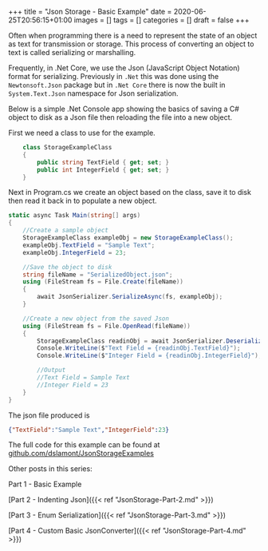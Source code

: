 +++
title = "Json Storage - Basic Example"
date = 2020-06-25T20:56:15+01:00
images = []
tags = []
categories = []
draft = false
+++

Often when programming there is a need to represent the state of an object as text for transmission or storage. This process of converting an object to text is called serializing or marshalling.

Frequently, in .Net Core, we use the Json (JavaScript Object Notation) format for serializing. Previously in `.Net` this was done using the `Newtonsoft.Json` package but in `.Net Core` there is now the built in `System.Text.Json` namespace for Json serialization.

Below is a simple .Net Console app showing the basics of saving a C# object to disk as a Json file then reloading the file into a new object.

First we need a class to use for the example.

``` csharp
    class StorageExampleClass
    {
        public string TextField { get; set; }
        public int IntegerField { get; set; } 
    }
```

Next in Program.cs we create an object based on the class, save it to disk then read it back in to populate a new object.

``` csharp
static async Task Main(string[] args)
{
    //Create a sample object
    StorageExampleClass exampleObj = new StorageExampleClass();
    exampleObj.TextField = "Sample Text";
    exampleObj.IntegerField = 23;

    //Save the object to disk
    string fileName = "SerializedObject.json";
    using (FileStream fs = File.Create(fileName))
    {
        await JsonSerializer.SerializeAsync(fs, exampleObj);
    }

    //Create a new object from the saved Json
    using (FileStream fs = File.OpenRead(fileName))
    {
        StorageExampleClass readinObj = await JsonSerializer.DeserializeAsync<StorageExampleClass>(fs);
        Console.WriteLine($"Text Field = {readinObj.TextField}");
        Console.WriteLine($"Integer Field = {readinObj.IntegerField}");

        //Output
        //Text Field = Sample Text
        //Integer Field = 23
    }
}
```
The json file produced is 

``` json
{"TextField":"Sample Text","IntegerField":23}
```

The full code for this example can be found at [github.com/dslamont/JsonStorageExamples](https://github.com/dslamont/JsonStorageExamples/releases/tag/Part_1) 


Other posts in this series:

Part 1 - Basic Example

[Part 2 - Indenting Json]({{< ref "JsonStorage-Part-2.md" >}})

[Part 3 - Enum Serialization]({{< ref "JsonStorage-Part-3.md" >}})

[Part 4 - Custom Basic JsonConverter]({{< ref "JsonStorage-Part-4.md" >}}) 

